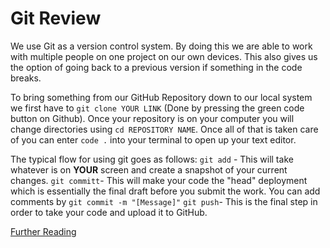 # Git Review

We use Git as a version control system. By doing this we are able to work with multiple people on one project on our own devices. This also gives us the option of going back to a previous version if something in the code breaks.

To bring something from our GitHub Repository down to our local system we first have to `git clone YOUR LINK` (Done by pressing the green code button on Github). Once your repository is on your computer you will change directories using `cd REPOSITORY NAME`. Once all of that is taken care of you can enter `code .` into your terminal to open up your text editor.

The typical flow for using git goes as follows:
`git add` - This will take whatever is on **YOUR** screen and create a snapshot of your current changes.
`git committ`- This will make your code the "head" deployment which is essentially the final draft before you submit the work. You can add comments by `git commit -m "[Message]"`
`git push`- This is the final step in order to take your code and upload it to GitHub.

[Further Reading](https://blog.udemy.com/git-tutorial-a-comprehensive-guide/)